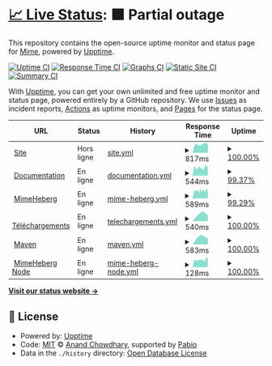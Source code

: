 # [📈 Live Status](https://status.mimedev.fr): <!--live status--> **🟧 Partial outage**

This repository contains the open-source uptime monitor and status page for [Mime](https://www.mimedev.fr), powered by [Upptime](https://github.com/upptime/upptime).

[![Uptime CI](https://github.com/Mimexe/status/workflows/Uptime%20CI/badge.svg)](https://github.com/Mimexe/status/actions?query=workflow%3A%22Uptime+CI%22)
[![Response Time CI](https://github.com/Mimexe/status/workflows/Response%20Time%20CI/badge.svg)](https://github.com/Mimexe/status/actions?query=workflow%3A%22Response+Time+CI%22)
[![Graphs CI](https://github.com/Mimexe/status/workflows/Graphs%20CI/badge.svg)](https://github.com/Mimexe/status/actions?query=workflow%3A%22Graphs+CI%22)
[![Static Site CI](https://github.com/Mimexe/status/workflows/Static%20Site%20CI/badge.svg)](https://github.com/Mimexe/status/actions?query=workflow%3A%22Static+Site+CI%22)
[![Summary CI](https://github.com/Mimexe/status/workflows/Summary%20CI/badge.svg)](https://github.com/Mimexe/status/actions?query=workflow%3A%22Summary+CI%22)

With [Upptime](https://upptime.js.org), you can get your own unlimited and free uptime monitor and status page, powered entirely by a GitHub repository. We use [Issues](https://github.com/Mimexe/status/issues) as incident reports, [Actions](https://github.com/Mimexe/status/actions) as uptime monitors, and [Pages](https://status.mimedev.fr) for the status page.

<!--start: status pages-->
<!-- This summary is generated by Upptime (https://github.com/upptime/upptime) -->
<!-- Do not edit this manually, your changes will be overwritten -->
<!-- prettier-ignore -->
| URL | Status | History | Response Time | Uptime |
| --- | ------ | ------- | ------------- | ------ |
| <img alt="" src="https://icons.duckduckgo.com/ip3/mimedev.fr.ico" height="13"> [Site](https://mimedev.fr) | Hors ligne | [site.yml](https://github.com/Mimexe/status/commits/HEAD/history/site.yml) | <details><summary><img alt="Response time graph" src="./graphs/site/response-time-week.png" height="20"> 817ms</summary><br><a href="https://status.mimedev.fr/history/site"><img alt="Response time 817" src="https://img.shields.io/endpoint?url=https%3A%2F%2Fraw.githubusercontent.com%2FMimexe%2Fstatus%2FHEAD%2Fapi%2Fsite%2Fresponse-time.json"></a><br><a href="https://status.mimedev.fr/history/site"><img alt="24-hour response time 755" src="https://img.shields.io/endpoint?url=https%3A%2F%2Fraw.githubusercontent.com%2FMimexe%2Fstatus%2FHEAD%2Fapi%2Fsite%2Fresponse-time-day.json"></a><br><a href="https://status.mimedev.fr/history/site"><img alt="7-day response time 817" src="https://img.shields.io/endpoint?url=https%3A%2F%2Fraw.githubusercontent.com%2FMimexe%2Fstatus%2FHEAD%2Fapi%2Fsite%2Fresponse-time-week.json"></a><br><a href="https://status.mimedev.fr/history/site"><img alt="30-day response time 817" src="https://img.shields.io/endpoint?url=https%3A%2F%2Fraw.githubusercontent.com%2FMimexe%2Fstatus%2FHEAD%2Fapi%2Fsite%2Fresponse-time-month.json"></a><br><a href="https://status.mimedev.fr/history/site"><img alt="1-year response time 817" src="https://img.shields.io/endpoint?url=https%3A%2F%2Fraw.githubusercontent.com%2FMimexe%2Fstatus%2FHEAD%2Fapi%2Fsite%2Fresponse-time-year.json"></a></details> | <details><summary><a href="https://status.mimedev.fr/history/site">100.00%</a></summary><a href="https://status.mimedev.fr/history/site"><img alt="All-time uptime 100.00%" src="https://img.shields.io/endpoint?url=https%3A%2F%2Fraw.githubusercontent.com%2FMimexe%2Fstatus%2FHEAD%2Fapi%2Fsite%2Fuptime.json"></a><br><a href="https://status.mimedev.fr/history/site"><img alt="24-hour uptime 99.99%" src="https://img.shields.io/endpoint?url=https%3A%2F%2Fraw.githubusercontent.com%2FMimexe%2Fstatus%2FHEAD%2Fapi%2Fsite%2Fuptime-day.json"></a><br><a href="https://status.mimedev.fr/history/site"><img alt="7-day uptime 100.00%" src="https://img.shields.io/endpoint?url=https%3A%2F%2Fraw.githubusercontent.com%2FMimexe%2Fstatus%2FHEAD%2Fapi%2Fsite%2Fuptime-week.json"></a><br><a href="https://status.mimedev.fr/history/site"><img alt="30-day uptime 100.00%" src="https://img.shields.io/endpoint?url=https%3A%2F%2Fraw.githubusercontent.com%2FMimexe%2Fstatus%2FHEAD%2Fapi%2Fsite%2Fuptime-month.json"></a><br><a href="https://status.mimedev.fr/history/site"><img alt="1-year uptime 100.00%" src="https://img.shields.io/endpoint?url=https%3A%2F%2Fraw.githubusercontent.com%2FMimexe%2Fstatus%2FHEAD%2Fapi%2Fsite%2Fuptime-year.json"></a></details>
| <img alt="" src="https://icons.duckduckgo.com/ip3/docs.mimedev.fr.ico" height="13"> [Documentation](https://docs.mimedev.fr) | En ligne | [documentation.yml](https://github.com/Mimexe/status/commits/HEAD/history/documentation.yml) | <details><summary><img alt="Response time graph" src="./graphs/documentation/response-time-week.png" height="20"> 544ms</summary><br><a href="https://status.mimedev.fr/history/documentation"><img alt="Response time 544" src="https://img.shields.io/endpoint?url=https%3A%2F%2Fraw.githubusercontent.com%2FMimexe%2Fstatus%2FHEAD%2Fapi%2Fdocumentation%2Fresponse-time.json"></a><br><a href="https://status.mimedev.fr/history/documentation"><img alt="24-hour response time 574" src="https://img.shields.io/endpoint?url=https%3A%2F%2Fraw.githubusercontent.com%2FMimexe%2Fstatus%2FHEAD%2Fapi%2Fdocumentation%2Fresponse-time-day.json"></a><br><a href="https://status.mimedev.fr/history/documentation"><img alt="7-day response time 544" src="https://img.shields.io/endpoint?url=https%3A%2F%2Fraw.githubusercontent.com%2FMimexe%2Fstatus%2FHEAD%2Fapi%2Fdocumentation%2Fresponse-time-week.json"></a><br><a href="https://status.mimedev.fr/history/documentation"><img alt="30-day response time 544" src="https://img.shields.io/endpoint?url=https%3A%2F%2Fraw.githubusercontent.com%2FMimexe%2Fstatus%2FHEAD%2Fapi%2Fdocumentation%2Fresponse-time-month.json"></a><br><a href="https://status.mimedev.fr/history/documentation"><img alt="1-year response time 544" src="https://img.shields.io/endpoint?url=https%3A%2F%2Fraw.githubusercontent.com%2FMimexe%2Fstatus%2FHEAD%2Fapi%2Fdocumentation%2Fresponse-time-year.json"></a></details> | <details><summary><a href="https://status.mimedev.fr/history/documentation">99.37%</a></summary><a href="https://status.mimedev.fr/history/documentation"><img alt="All-time uptime 99.37%" src="https://img.shields.io/endpoint?url=https%3A%2F%2Fraw.githubusercontent.com%2FMimexe%2Fstatus%2FHEAD%2Fapi%2Fdocumentation%2Fuptime.json"></a><br><a href="https://status.mimedev.fr/history/documentation"><img alt="24-hour uptime 100.00%" src="https://img.shields.io/endpoint?url=https%3A%2F%2Fraw.githubusercontent.com%2FMimexe%2Fstatus%2FHEAD%2Fapi%2Fdocumentation%2Fuptime-day.json"></a><br><a href="https://status.mimedev.fr/history/documentation"><img alt="7-day uptime 99.37%" src="https://img.shields.io/endpoint?url=https%3A%2F%2Fraw.githubusercontent.com%2FMimexe%2Fstatus%2FHEAD%2Fapi%2Fdocumentation%2Fuptime-week.json"></a><br><a href="https://status.mimedev.fr/history/documentation"><img alt="30-day uptime 99.37%" src="https://img.shields.io/endpoint?url=https%3A%2F%2Fraw.githubusercontent.com%2FMimexe%2Fstatus%2FHEAD%2Fapi%2Fdocumentation%2Fuptime-month.json"></a><br><a href="https://status.mimedev.fr/history/documentation"><img alt="1-year uptime 99.37%" src="https://img.shields.io/endpoint?url=https%3A%2F%2Fraw.githubusercontent.com%2FMimexe%2Fstatus%2FHEAD%2Fapi%2Fdocumentation%2Fuptime-year.json"></a></details>
| <img alt="" src="https://icons.duckduckgo.com/ip3/panel.mimedev.fr.ico" height="13"> [MimeHeberg](https://panel.mimedev.fr) | En ligne | [mime-heberg.yml](https://github.com/Mimexe/status/commits/HEAD/history/mime-heberg.yml) | <details><summary><img alt="Response time graph" src="./graphs/mime-heberg/response-time-week.png" height="20"> 589ms</summary><br><a href="https://status.mimedev.fr/history/mime-heberg"><img alt="Response time 612" src="https://img.shields.io/endpoint?url=https%3A%2F%2Fraw.githubusercontent.com%2FMimexe%2Fstatus%2FHEAD%2Fapi%2Fmime-heberg%2Fresponse-time.json"></a><br><a href="https://status.mimedev.fr/history/mime-heberg"><img alt="24-hour response time 538" src="https://img.shields.io/endpoint?url=https%3A%2F%2Fraw.githubusercontent.com%2FMimexe%2Fstatus%2FHEAD%2Fapi%2Fmime-heberg%2Fresponse-time-day.json"></a><br><a href="https://status.mimedev.fr/history/mime-heberg"><img alt="7-day response time 589" src="https://img.shields.io/endpoint?url=https%3A%2F%2Fraw.githubusercontent.com%2FMimexe%2Fstatus%2FHEAD%2Fapi%2Fmime-heberg%2Fresponse-time-week.json"></a><br><a href="https://status.mimedev.fr/history/mime-heberg"><img alt="30-day response time 614" src="https://img.shields.io/endpoint?url=https%3A%2F%2Fraw.githubusercontent.com%2FMimexe%2Fstatus%2FHEAD%2Fapi%2Fmime-heberg%2Fresponse-time-month.json"></a><br><a href="https://status.mimedev.fr/history/mime-heberg"><img alt="1-year response time 612" src="https://img.shields.io/endpoint?url=https%3A%2F%2Fraw.githubusercontent.com%2FMimexe%2Fstatus%2FHEAD%2Fapi%2Fmime-heberg%2Fresponse-time-year.json"></a></details> | <details><summary><a href="https://status.mimedev.fr/history/mime-heberg">99.29%</a></summary><a href="https://status.mimedev.fr/history/mime-heberg"><img alt="All-time uptime 99.86%" src="https://img.shields.io/endpoint?url=https%3A%2F%2Fraw.githubusercontent.com%2FMimexe%2Fstatus%2FHEAD%2Fapi%2Fmime-heberg%2Fuptime.json"></a><br><a href="https://status.mimedev.fr/history/mime-heberg"><img alt="24-hour uptime 100.00%" src="https://img.shields.io/endpoint?url=https%3A%2F%2Fraw.githubusercontent.com%2FMimexe%2Fstatus%2FHEAD%2Fapi%2Fmime-heberg%2Fuptime-day.json"></a><br><a href="https://status.mimedev.fr/history/mime-heberg"><img alt="7-day uptime 99.29%" src="https://img.shields.io/endpoint?url=https%3A%2F%2Fraw.githubusercontent.com%2FMimexe%2Fstatus%2FHEAD%2Fapi%2Fmime-heberg%2Fuptime-week.json"></a><br><a href="https://status.mimedev.fr/history/mime-heberg"><img alt="30-day uptime 99.84%" src="https://img.shields.io/endpoint?url=https%3A%2F%2Fraw.githubusercontent.com%2FMimexe%2Fstatus%2FHEAD%2Fapi%2Fmime-heberg%2Fuptime-month.json"></a><br><a href="https://status.mimedev.fr/history/mime-heberg"><img alt="1-year uptime 99.86%" src="https://img.shields.io/endpoint?url=https%3A%2F%2Fraw.githubusercontent.com%2FMimexe%2Fstatus%2FHEAD%2Fapi%2Fmime-heberg%2Fuptime-year.json"></a></details>
| <img alt="" src="https://icons.duckduckgo.com/ip3/dl.mimedev.fr.ico" height="13"> [Téléchargements](https://dl.mimedev.fr) | En ligne | [telechargements.yml](https://github.com/Mimexe/status/commits/HEAD/history/telechargements.yml) | <details><summary><img alt="Response time graph" src="./graphs/telechargements/response-time-week.png" height="20"> 540ms</summary><br><a href="https://status.mimedev.fr/history/telechargements"><img alt="Response time 540" src="https://img.shields.io/endpoint?url=https%3A%2F%2Fraw.githubusercontent.com%2FMimexe%2Fstatus%2FHEAD%2Fapi%2Ftelechargements%2Fresponse-time.json"></a><br><a href="https://status.mimedev.fr/history/telechargements"><img alt="24-hour response time 438" src="https://img.shields.io/endpoint?url=https%3A%2F%2Fraw.githubusercontent.com%2FMimexe%2Fstatus%2FHEAD%2Fapi%2Ftelechargements%2Fresponse-time-day.json"></a><br><a href="https://status.mimedev.fr/history/telechargements"><img alt="7-day response time 540" src="https://img.shields.io/endpoint?url=https%3A%2F%2Fraw.githubusercontent.com%2FMimexe%2Fstatus%2FHEAD%2Fapi%2Ftelechargements%2Fresponse-time-week.json"></a><br><a href="https://status.mimedev.fr/history/telechargements"><img alt="30-day response time 540" src="https://img.shields.io/endpoint?url=https%3A%2F%2Fraw.githubusercontent.com%2FMimexe%2Fstatus%2FHEAD%2Fapi%2Ftelechargements%2Fresponse-time-month.json"></a><br><a href="https://status.mimedev.fr/history/telechargements"><img alt="1-year response time 540" src="https://img.shields.io/endpoint?url=https%3A%2F%2Fraw.githubusercontent.com%2FMimexe%2Fstatus%2FHEAD%2Fapi%2Ftelechargements%2Fresponse-time-year.json"></a></details> | <details><summary><a href="https://status.mimedev.fr/history/telechargements">100.00%</a></summary><a href="https://status.mimedev.fr/history/telechargements"><img alt="All-time uptime 100.00%" src="https://img.shields.io/endpoint?url=https%3A%2F%2Fraw.githubusercontent.com%2FMimexe%2Fstatus%2FHEAD%2Fapi%2Ftelechargements%2Fuptime.json"></a><br><a href="https://status.mimedev.fr/history/telechargements"><img alt="24-hour uptime 100.00%" src="https://img.shields.io/endpoint?url=https%3A%2F%2Fraw.githubusercontent.com%2FMimexe%2Fstatus%2FHEAD%2Fapi%2Ftelechargements%2Fuptime-day.json"></a><br><a href="https://status.mimedev.fr/history/telechargements"><img alt="7-day uptime 100.00%" src="https://img.shields.io/endpoint?url=https%3A%2F%2Fraw.githubusercontent.com%2FMimexe%2Fstatus%2FHEAD%2Fapi%2Ftelechargements%2Fuptime-week.json"></a><br><a href="https://status.mimedev.fr/history/telechargements"><img alt="30-day uptime 100.00%" src="https://img.shields.io/endpoint?url=https%3A%2F%2Fraw.githubusercontent.com%2FMimexe%2Fstatus%2FHEAD%2Fapi%2Ftelechargements%2Fuptime-month.json"></a><br><a href="https://status.mimedev.fr/history/telechargements"><img alt="1-year uptime 100.00%" src="https://img.shields.io/endpoint?url=https%3A%2F%2Fraw.githubusercontent.com%2FMimexe%2Fstatus%2FHEAD%2Fapi%2Ftelechargements%2Fuptime-year.json"></a></details>
| <img alt="" src="https://icons.duckduckgo.com/ip3/repo.mimedev.fr.ico" height="13"> [Maven](https://repo.mimedev.fr) | En ligne | [maven.yml](https://github.com/Mimexe/status/commits/HEAD/history/maven.yml) | <details><summary><img alt="Response time graph" src="./graphs/maven/response-time-week.png" height="20"> 583ms</summary><br><a href="https://status.mimedev.fr/history/maven"><img alt="Response time 583" src="https://img.shields.io/endpoint?url=https%3A%2F%2Fraw.githubusercontent.com%2FMimexe%2Fstatus%2FHEAD%2Fapi%2Fmaven%2Fresponse-time.json"></a><br><a href="https://status.mimedev.fr/history/maven"><img alt="24-hour response time 461" src="https://img.shields.io/endpoint?url=https%3A%2F%2Fraw.githubusercontent.com%2FMimexe%2Fstatus%2FHEAD%2Fapi%2Fmaven%2Fresponse-time-day.json"></a><br><a href="https://status.mimedev.fr/history/maven"><img alt="7-day response time 583" src="https://img.shields.io/endpoint?url=https%3A%2F%2Fraw.githubusercontent.com%2FMimexe%2Fstatus%2FHEAD%2Fapi%2Fmaven%2Fresponse-time-week.json"></a><br><a href="https://status.mimedev.fr/history/maven"><img alt="30-day response time 583" src="https://img.shields.io/endpoint?url=https%3A%2F%2Fraw.githubusercontent.com%2FMimexe%2Fstatus%2FHEAD%2Fapi%2Fmaven%2Fresponse-time-month.json"></a><br><a href="https://status.mimedev.fr/history/maven"><img alt="1-year response time 583" src="https://img.shields.io/endpoint?url=https%3A%2F%2Fraw.githubusercontent.com%2FMimexe%2Fstatus%2FHEAD%2Fapi%2Fmaven%2Fresponse-time-year.json"></a></details> | <details><summary><a href="https://status.mimedev.fr/history/maven">100.00%</a></summary><a href="https://status.mimedev.fr/history/maven"><img alt="All-time uptime 100.00%" src="https://img.shields.io/endpoint?url=https%3A%2F%2Fraw.githubusercontent.com%2FMimexe%2Fstatus%2FHEAD%2Fapi%2Fmaven%2Fuptime.json"></a><br><a href="https://status.mimedev.fr/history/maven"><img alt="24-hour uptime 100.00%" src="https://img.shields.io/endpoint?url=https%3A%2F%2Fraw.githubusercontent.com%2FMimexe%2Fstatus%2FHEAD%2Fapi%2Fmaven%2Fuptime-day.json"></a><br><a href="https://status.mimedev.fr/history/maven"><img alt="7-day uptime 100.00%" src="https://img.shields.io/endpoint?url=https%3A%2F%2Fraw.githubusercontent.com%2FMimexe%2Fstatus%2FHEAD%2Fapi%2Fmaven%2Fuptime-week.json"></a><br><a href="https://status.mimedev.fr/history/maven"><img alt="30-day uptime 100.00%" src="https://img.shields.io/endpoint?url=https%3A%2F%2Fraw.githubusercontent.com%2FMimexe%2Fstatus%2FHEAD%2Fapi%2Fmaven%2Fuptime-month.json"></a><br><a href="https://status.mimedev.fr/history/maven"><img alt="1-year uptime 100.00%" src="https://img.shields.io/endpoint?url=https%3A%2F%2Fraw.githubusercontent.com%2FMimexe%2Fstatus%2FHEAD%2Fapi%2Fmaven%2Fuptime-year.json"></a></details>
| <img alt="" src="https://icons.duckduckgo.com/ip3/null.ico" height="13"> [MimeHeberg Node](node.mimedev.fr) | En ligne | [mime-heberg-node.yml](https://github.com/Mimexe/status/commits/HEAD/history/mime-heberg-node.yml) | <details><summary><img alt="Response time graph" src="./graphs/mime-heberg-node/response-time-week.png" height="20"> 128ms</summary><br><a href="https://status.mimedev.fr/history/mime-heberg-node"><img alt="Response time 133" src="https://img.shields.io/endpoint?url=https%3A%2F%2Fraw.githubusercontent.com%2FMimexe%2Fstatus%2FHEAD%2Fapi%2Fmime-heberg-node%2Fresponse-time.json"></a><br><a href="https://status.mimedev.fr/history/mime-heberg-node"><img alt="24-hour response time 128" src="https://img.shields.io/endpoint?url=https%3A%2F%2Fraw.githubusercontent.com%2FMimexe%2Fstatus%2FHEAD%2Fapi%2Fmime-heberg-node%2Fresponse-time-day.json"></a><br><a href="https://status.mimedev.fr/history/mime-heberg-node"><img alt="7-day response time 128" src="https://img.shields.io/endpoint?url=https%3A%2F%2Fraw.githubusercontent.com%2FMimexe%2Fstatus%2FHEAD%2Fapi%2Fmime-heberg-node%2Fresponse-time-week.json"></a><br><a href="https://status.mimedev.fr/history/mime-heberg-node"><img alt="30-day response time 133" src="https://img.shields.io/endpoint?url=https%3A%2F%2Fraw.githubusercontent.com%2FMimexe%2Fstatus%2FHEAD%2Fapi%2Fmime-heberg-node%2Fresponse-time-month.json"></a><br><a href="https://status.mimedev.fr/history/mime-heberg-node"><img alt="1-year response time 133" src="https://img.shields.io/endpoint?url=https%3A%2F%2Fraw.githubusercontent.com%2FMimexe%2Fstatus%2FHEAD%2Fapi%2Fmime-heberg-node%2Fresponse-time-year.json"></a></details> | <details><summary><a href="https://status.mimedev.fr/history/mime-heberg-node">100.00%</a></summary><a href="https://status.mimedev.fr/history/mime-heberg-node"><img alt="All-time uptime 100.00%" src="https://img.shields.io/endpoint?url=https%3A%2F%2Fraw.githubusercontent.com%2FMimexe%2Fstatus%2FHEAD%2Fapi%2Fmime-heberg-node%2Fuptime.json"></a><br><a href="https://status.mimedev.fr/history/mime-heberg-node"><img alt="24-hour uptime 100.00%" src="https://img.shields.io/endpoint?url=https%3A%2F%2Fraw.githubusercontent.com%2FMimexe%2Fstatus%2FHEAD%2Fapi%2Fmime-heberg-node%2Fuptime-day.json"></a><br><a href="https://status.mimedev.fr/history/mime-heberg-node"><img alt="7-day uptime 100.00%" src="https://img.shields.io/endpoint?url=https%3A%2F%2Fraw.githubusercontent.com%2FMimexe%2Fstatus%2FHEAD%2Fapi%2Fmime-heberg-node%2Fuptime-week.json"></a><br><a href="https://status.mimedev.fr/history/mime-heberg-node"><img alt="30-day uptime 100.00%" src="https://img.shields.io/endpoint?url=https%3A%2F%2Fraw.githubusercontent.com%2FMimexe%2Fstatus%2FHEAD%2Fapi%2Fmime-heberg-node%2Fuptime-month.json"></a><br><a href="https://status.mimedev.fr/history/mime-heberg-node"><img alt="1-year uptime 100.00%" src="https://img.shields.io/endpoint?url=https%3A%2F%2Fraw.githubusercontent.com%2FMimexe%2Fstatus%2FHEAD%2Fapi%2Fmime-heberg-node%2Fuptime-year.json"></a></details>

<!--end: status pages-->

[**Visit our status website →**](https://status.mimedev.fr)

## 📄 License

- Powered by: [Upptime](https://github.com/upptime/upptime)
- Code: [MIT](./LICENSE) © [Anand Chowdhary](https://anandchowdhary.com), supported by [Pabio](https://pabio.com)
- Data in the `./history` directory: [Open Database License](https://opendatacommons.org/licenses/odbl/1-0/)
